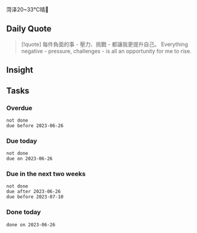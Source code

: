 菏泽20~33℃晴🔆

## Daily Quote

>[!quote] 每件負面的事 - 壓力、挑戰 - 都讓我更提升自己。
Everything negative - pressure, challenges - is all an opportunity for me to rise.

## Insight

<!--start of weread-->


<!--end of weread-->


## Tasks
### Overdue
```tasks
not done
due before 2023-06-26
```

### Due today
```tasks
not done
due on 2023-06-26
```

### Due in the next two weeks
```tasks
not done
due after 2023-06-26
due before 2023-07-10
```

### Done today
```tasks
done on 2023-06-26
```

